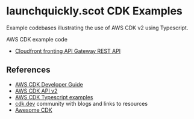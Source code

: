 # launchquickly.scot CDK Examples

Example codebases illustrating the use of AWS CDK v2 using Typescript.

AWS CDK example code
- [Cloudfront fronting API Gateway REST API](/aws-cloudfront-apigateway/README.md)

## References

- [AWS CDK Developer Guide](https://docs.aws.amazon.com/cdk/v2/guide/home.html)
- [AWS CDK API v2](https://docs.aws.amazon.com/cdk/api/v2/docs/aws-construct-library.html)
- [AWS CDK Typescript examples](https://github.com/aws-samples/aws-cdk-examples/tree/master/typescript)
- [cdk.dev](https://cdk.dev/) community with blogs and links to resources
- [Awesome CDK](https://github.com/kolomied/awesome-cdk)